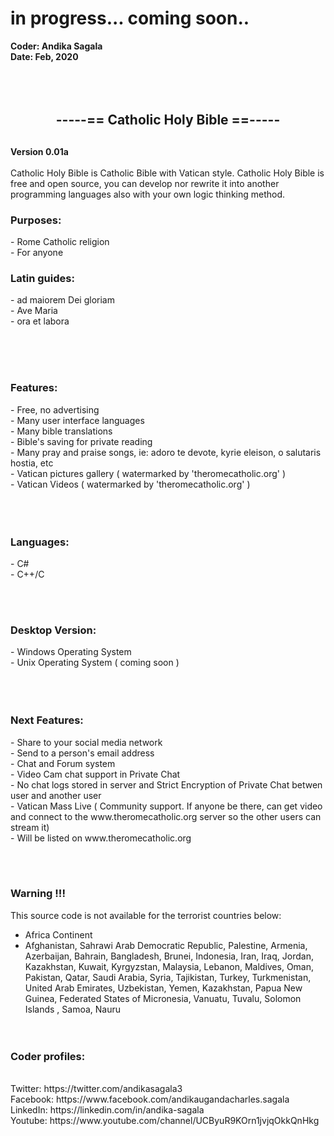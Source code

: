 
<h1> in progress... coming soon..</h1>
<b>Coder: Andika Sagala<br>
Date: Feb, 2020</b>
<br><br><br><br>
<center> <h2>-----== Catholic Holy Bible ==----- <h2> </center>

<b>Version 0.01a </b><br><br>
Catholic Holy Bible is Catholic Bible with Vatican style. Catholic Holy Bible is free and open source, you can develop nor rewrite it into another programming languages also with your own logic thinking method. 

<h3>Purposes:</h3>
- Rome Catholic religion <br>
- For anyone <br>

<h3>Latin guides:</h3>
- ad maiorem Dei gloriam <br>
- Ave Maria<br>
- ora et labora	<br>

<br><br><br>
<h3>Features:</h3>
- Free, no advertising <br>
- Many user interface languages<br>
- Many bible translations <br>
- Bible's saving for private reading <br>
- Many pray and praise songs, ie: adoro te devote, kyrie eleison, o salutaris hostia, etc <br>
- Vatican pictures gallery ( watermarked by 'theromecatholic.org' ) <br>
- Vatican Videos  ( watermarked by 'theromecatholic.org' ) <br> <br> <br> <br>

<h3>Languages:</h3>
- C#<br>
- C++/C<br>

<br><br>
<h3>Desktop Version:</h3>
- Windows Operating System<br>
- Unix Operating System ( coming soon )<br><br><br><br>


<h3>Next Features:</h3>
- Share to your social media network<br>
- Send to a person's email address <br>
- Chat and Forum system<br>
- Video Cam chat support in Private Chat<br>
- No chat logs stored in server and Strict Encryption of Private Chat betwen user and another user<br>
- Vatican Mass Live ( Community support. If anyone be there, can get video and connect to the www.theromecatholic.org server so the other users can stream it)<br>
- Will be listed on  www.theromecatholic.org <br>


<br><br>
<h3>Warning !!!</h3>

This source code is not available for the terrorist countries below:
- Africa Continent
- Afghanistan, Sahrawi Arab Democratic Republic, Palestine, Armenia, Azerbaijan, Bahrain, Bangladesh, Brunei, Indonesia, Iran, Iraq, Jordan, Kazakhstan, Kuwait, Kyrgyzstan, Malaysia, Lebanon, Maldives, Oman, Pakistan, Qatar, Saudi Arabia, Syria, Tajikistan, Turkey, Turkmenistan, United Arab Emirates, Uzbekistan, Yemen, Kazakhstan, Papua New Guinea, Federated States of Micronesia, Vanuatu, Tuvalu, Solomon Islands
, Samoa, Nauru 	
<br><br>


<h3>Coder profiles:</h3> <br>
Twitter: https://twitter.com/andikasagala3 <br>
Facebook: https://www.facebook.com/andikaugandacharles.sagala <br>
LinkedIn: https://linkedin.com/in/andika-sagala <br>
Youtube: https://www.youtube.com/channel/UCByuR9KOrn1jvjqOkkQnHkg <br>



